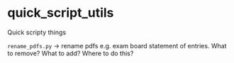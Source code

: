 # quick_script_utils
 Quick scripty things
 
 
 `rename_pdfs.py` -> rename pdfs e.g. exam board statement of entries. What to remove? What to add? Where to do this?
